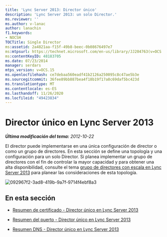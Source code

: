 ```yaml
---
title: 'Lync Server 2013: Director único'
description: 'Lync Server 2013: un solo Director.'
ms.reviewer: ''
ms.author: v-lanac
author: lanachin
f1.keywords:
- NOCSH
TOCTitle: Single Director
ms:assetid: 2a4821aa-f15f-49b8-beec-0b08676497e7
ms:mtpsurl: https://technet.microsoft.com/en-us/library/JJ204763(v=OCS.15)
ms:contentKeyID: 48183705
ms.date: 07/23/2014
manager: serdars
mtps_version: v=OCS.15
ms.openlocfilehash: ce7debaa560eadf41b2126a250095c8c47ae5b3e
ms.sourcegitcommit: 36fee89bb887bea4f18b19f17a8c69daf5bc423d
ms.translationtype: MT
ms.contentlocale: es-ES
ms.lasthandoff: 11/26/2020
ms.locfileid: "49423834"
---
```

# <a name="single-director-in-lync-server-2013"></a>Director único en Lync Server 2013

<div data-xmlns="http://www.w3.org/1999/xhtml">

<div class="topic" data-xmlns="http://www.w3.org/1999/xhtml" data-msxsl="urn:schemas-microsoft-com:xslt" data-cs="https://msdn.microsoft.com/">

<div data-asp="https://msdn2.microsoft.com/asp">



</div>

<div id="mainSection">

<div id="mainBody">

<span> </span>

_**Última modificación del tema:** 2012-10-22_

El director puede implementarse en una única configuración de director o como un grupo de directores. En esta sección se define una topología y una configuración para un solo Director. Si planea implementar un grupo de directores con el fin de controlar la mayor capacidad y para obtener una alta disponibilidad, consulte el tema [grupo de directores con escala en Lync Server 2013](lync-server-2013-scaled-director-pool.md) para planear las consideraciones de esta topología.

![092967f2-3ad8-419b-9a7f-9714f4ebf8a3](images/JJ204763.092967f2-3ad8-419b-9a7f-9714f4ebf8a3(OCS.15).jpg "092967f2-3ad8-419b-9a7f-9714f4ebf8a3")

<div>

## <a name="in-this-section"></a>En esta sección

  - [Resumen de certificado - Director único en Lync Server 2013](lync-server-2013-certificate-summary-single-director.md)

  - [Resumen del puerto - Director único en Lync Server 2013](lync-server-2013-port-summary-single-director.md)

  - [Resumen DNS - Director único en Lync Server 2013](lync-server-2013-dns-summary-single-director.md)

</div>

</div>

<span> </span>

</div>

</div>

</div>

